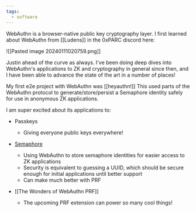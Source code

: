 ```yaml
---
tags:
  - software
---
```


WebAuthn is a browser-native public key cryptography layer. I first learned about WebAuthn from [[Ludens]] in the 0xPARC discord here:

![[Pasted image 20240111020759.png]]

Justin ahead of the curve as always. I've been doing deep dives into WebAuthn's applications to ZK and cryptography in general since then, and I have been able to advance the state of the art in a number of places!

My first e2e project with WebAuthn was [[heyauthn!]] This used parts of the WebAuthn protocol to generate/store/persist a Semaphore identity safely for use in anonymous ZK applications.

I am super excited about its applications to:

- Passkeys
	- Giving everyone public keys everywhere!

- [Semaphore](https://github.com/semaphore-protocol/semaphore/tree/main/packages/heyauthn)
	- Using WebAuthn to store semaphore identities for easier access to ZK applications
	- Security is equivalent to guessing a UUID, which should be secure enough for initial applications until better support
	- Can make much better with PRF

- [[The Wonders of WebAuthn PRF]]
	- The upcoming PRF extension can power so many cool things!
